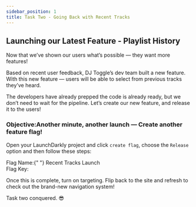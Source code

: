 ```yaml
---
sidebar_position: 1
title: Task Two - Going Back with Recent Tracks
---
```


## Launching our Latest Feature - Playlist History 

Now that we’ve shown our users what’s possible — they want more features! 

Based on recent user feedback, DJ Toggle’s dev team built a new feature.  With this new feature — users will be able to select from previous tracks they’ve heard.  

The developers have already prepped the code is already ready, but we don’t need to wait for the pipeline. Let’s create our new feature, and release it to the users!

### Objective\:Another minute, another launch — Create another feature flag!

Open your LaunchDarkly project and click `create flag`, choose the `Release` option and then follow these steps:

<div className="text-lg font-bold text-blue-500">
  Flag Name:{" "}
  <span className="text-black dark:text-white font-normal">
    Recent Tracks Launch
  </span>
</div>
<div className="flex items-center space-x-3">
  <span className="text-lg text-blue-500 font-bold">Flag Key:</span>
  <CopyField value="recentTunes" client:load />
</div>


Once this is complete, turn on targeting. Flip back to the site and refresh to check out the brand-new navigation system! 

Task two conquered. 😎